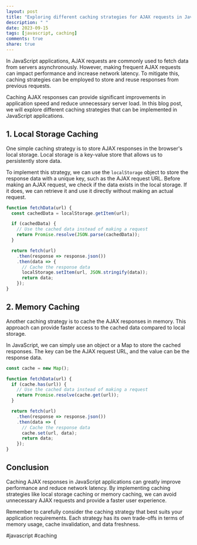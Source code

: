 ```yaml
---
layout: post
title: "Exploring different caching strategies for AJAX requests in JavaScript applications"
description: " "
date: 2023-09-15
tags: [javascript, caching]
comments: true
share: true
---
```


In JavaScript applications, AJAX requests are commonly used to fetch data from servers asynchronously. However, making frequent AJAX requests can impact performance and increase network latency. To mitigate this, caching strategies can be employed to store and reuse responses from previous requests.

Caching AJAX responses can provide significant improvements in application speed and reduce unnecessary server load. In this blog post, we will explore different caching strategies that can be implemented in JavaScript applications.

## 1. Local Storage Caching

One simple caching strategy is to store AJAX responses in the browser's local storage. Local storage is a key-value store that allows us to persistently store data.

To implement this strategy, we can use the `localStorage` object to store the response data with a unique key, such as the AJAX request URL. Before making an AJAX request, we check if the data exists in the local storage. If it does, we can retrieve it and use it directly without making an actual request.

```javascript
function fetchData(url) {
  const cachedData = localStorage.getItem(url);

  if (cachedData) {
    // Use the cached data instead of making a request
    return Promise.resolve(JSON.parse(cachedData));
  }

  return fetch(url)
    .then(response => response.json())
    .then(data => {
      // Cache the response data
      localStorage.setItem(url, JSON.stringify(data));
      return data;
    });
}
```

## 2. Memory Caching

Another caching strategy is to cache the AJAX responses in memory. This approach can provide faster access to the cached data compared to local storage.

In JavaScript, we can simply use an object or a Map to store the cached responses. The key can be the AJAX request URL, and the value can be the response data.

```javascript
const cache = new Map();

function fetchData(url) {
  if (cache.has(url)) {
    // Use the cached data instead of making a request
    return Promise.resolve(cache.get(url));
  }

  return fetch(url)
    .then(response => response.json())
    .then(data => {
      // Cache the response data
      cache.set(url, data);
      return data;
    });
}
```

## Conclusion

Caching AJAX responses in JavaScript applications can greatly improve performance and reduce network latency. By implementing caching strategies like local storage caching or memory caching, we can avoid unnecessary AJAX requests and provide a faster user experience.

Remember to carefully consider the caching strategy that best suits your application requirements. Each strategy has its own trade-offs in terms of memory usage, cache invalidation, and data freshness.

#javascript #caching